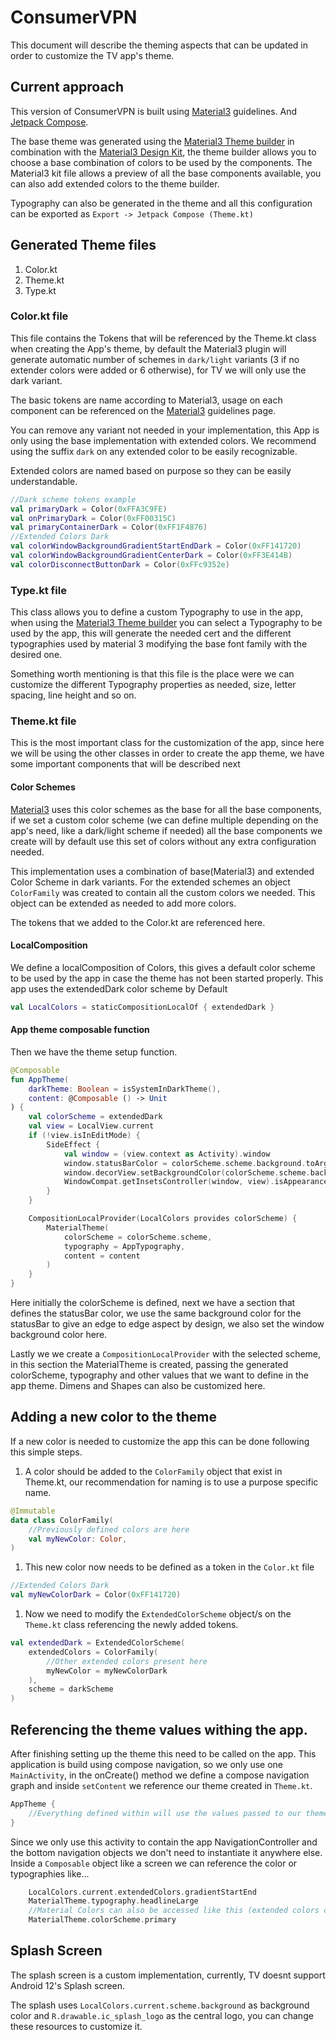 # ConsumerVPN

This document will describe the theming aspects that can be updated in order
to customize the TV app's theme.

## Current approach

This version of ConsumerVPN is built using [Material3][1] guidelines. And 
[Jetpack Compose][2].

The base theme was generated using the [Material3 Theme builder][3] in combination with
the [Material3 Design Kit][4], the theme builder allows you to choose a base combination
of colors to be used by the components. The Material3 kit file allows a preview of all
the base components available, you can also add extended colors to the theme builder.

Typography can also be generated in the theme and all this configuration can be exported
as `Export -> Jetpack Compose (Theme.kt)`

## Generated Theme files

1. Color.kt
2. Theme.kt
3. Type.kt

### Color.kt file

This file contains the Tokens that will be referenced by the Theme.kt class when creating
the App's theme, by default the Material3 plugin will generate automatic number of schemes
in `dark/light` variants (3 if no extender colors were added or 6 otherwise), for TV we will only use the dark variant.

The basic tokens are name according to Material3, usage on each component can be referenced 
on the [Material3][1] guidelines page.

You can remove any variant not needed in your implementation, this App is only using the 
base implementation with extended colors. We recommend using the suffix `dark` on any
extended color to be easily recognizable. 

Extended colors are named based on purpose so they can be easily understandable.

```kotlin
//Dark scheme tokens example
val primaryDark = Color(0xFFA3C9FE)
val onPrimaryDark = Color(0xFF00315C)
val primaryContainerDark = Color(0xFF1F4876)
//Extended Colors Dark
val colorWindowBackgroundGradientStartEndDark = Color(0xFF141720)
val colorWindowBackgroundGradientCenterDark = Color(0xFF3E414B)
val colorDisconnectButtonDark = Color(0xFFc9352e)
```

### Type.kt file

This class allows you to define a custom Typography to use in the app, when using the
[Material3 Theme builder][3] you can select a Typography to be used by the app, this
will generate the needed cert and the different typographies used by material 3 modifying 
the base font family with the desired one.

Something worth mentioning is that this file is the place were we can customize the 
different Typography properties as needed, size, letter spacing, line height and so on.

### Theme.kt file

This is the most important class for the customization of the app, since here we will be
using the other classes in order to create the app theme, we have some important components
that will be described next

#### Color Schemes

[Material3][1] uses this color schemes as the base for all the base components, if we set
a custom color scheme (we can define multiple depending on the app's need, like a dark/light
scheme if needed) all the base components we create will by default use this set of colors
without any extra configuration needed.

This implementation uses a combination of base(Material3) and extended Color Scheme in dark variants. For the extended schemes an object `ColorFamily` was created to contain
all the custom colors we needed. This object can be extended as needed to add more colors.

The tokens that we added to the Color.kt are referenced here.

#### LocalComposition

We define a localComposition of Colors, this gives a default color scheme to be used by the 
app in case the theme has not been started properly. This app uses the extendedDark color 
scheme by Default

```kotlin
val LocalColors = staticCompositionLocalOf { extendedDark }
```

#### App theme composable function

Then we have the theme setup function.

```kotlin
@Composable
fun AppTheme(
    darkTheme: Boolean = isSystemInDarkTheme(),
    content: @Composable () -> Unit
) {
    val colorScheme = extendedDark
    val view = LocalView.current
    if (!view.isInEditMode) {
        SideEffect {
            val window = (view.context as Activity).window
            window.statusBarColor = colorScheme.scheme.background.toArgb()
            window.decorView.setBackgroundColor(colorScheme.scheme.background.toArgb())
            WindowCompat.getInsetsController(window, view).isAppearanceLightStatusBars = false
        }
    }

    CompositionLocalProvider(LocalColors provides colorScheme) {
        MaterialTheme(
            colorScheme = colorScheme.scheme,
            typography = AppTypography,
            content = content
        )
    }
}
```

Here initially the colorScheme is defined, next we have a section that defines the statusBar color, we
use the same background color for the statusBar to give an edge to edge aspect by design, we also set the window background color here.

Lastly we we create a `CompositionLocalProvider` with the selected scheme, in this 
section the MaterialTheme is created, passing the generated colorScheme, typography
and other values that we want to define in the app theme. Dimens and Shapes can also 
be customized here.

## Adding a new color to the theme

If a new color is needed to customize the app this can be done following this simple steps.

1. A color should be added to the `ColorFamily` object that exist in Theme.kt, our recommendation
for naming is to use a purpose specific name.
```kotlin
@Immutable
data class ColorFamily(
    //Previously defined colors are here
    val myNewColor: Color,
)
```
1. This new color now needs to be defined as a token in the `Color.kt` file
```kotlin
//Extended Colors Dark
val myNewColorDark = Color(0xFF141720)
```
1. Now we need to modify the `ExtendedColorScheme` object/s on the `Theme.kt` class
referencing the newly added tokens.
```kotlin
val extendedDark = ExtendedColorScheme(
    extendedColors = ColorFamily(
        //Other extended colors present here
        myNewColor = myNewColorDark
    ),
    scheme = darkScheme
)
```

## Referencing the theme values withing the app.

After finishing setting up the theme this need to be called on the app. This application
is build using compose navigation, so we only use one `MainActivity`, in the onCreate()
method we define a compose navigation graph and inside `setContent` we reference our theme
created in `Theme.kt`.
```kotlin
AppTheme {
    //Everything defined within will use the values passed to our theme
}
```
Since we only use this activity to contain the app NavigationController and the bottom
navigation objects we don't need to instantiate it anywhere else.
Inside a `Composable` object like a screen we can reference the color or typographies 
like...
```kotlin
    LocalColors.current.extendedColors.gradientStartEnd
    MaterialTheme.typography.headlineLarge
    //Material Colors can also be accessed like this (extended colors cannot)
    MaterialTheme.colorScheme.primary
```

## Splash Screen

The splash screen is a custom implementation, currently, TV doesnt support Android 12's Splash screen.

The splash uses `LocalColors.current.scheme.background` as background color and 
`R.drawable.ic_splash_logo` as the central logo, you can change these resources to customize it.


[1]: https://m3.material.io/
[2]: https://developer.android.com/training/tv/playback/compose
[3]: https://www.figma.com/community/plugin/1034969338659738588/material-theme-builder
[4]: https://www.figma.com/community/file/1035203688168086460
[5]: https://developer.android.com/reference/kotlin/androidx/core/splashscreen/SplashScreen
